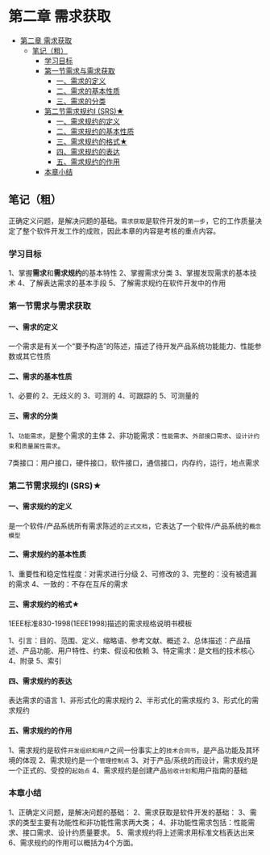 # 第二章 需求获取

- [第二章 需求获取](#第二章-需求获取)
  - [笔记（粗）](#笔记粗)
    - [学习目标](#学习目标)
    - [第一节需求与需求获取](#第一节需求与需求获取)
      - [一、需求的定义](#一需求的定义)
      - [二、需求的基本性质](#二需求的基本性质)
      - [三、需求的分类](#三需求的分类)
    - [第二节需求规约I (SRS)★](#第二节需求规约i-srs)
      - [一、需求规约的定义](#一需求规约的定义)
      - [二、需求规约的基本性质](#二需求规约的基本性质)
      - [三、需求规约的格式★](#三需求规约的格式)
      - [四、需求规约的表达](#四需求规约的表达)
      - [五、需求规约的作用](#五需求规约的作用)
    - [本章小结](#本章小结)

## 笔记（粗）

正确定义问题，是解决问题的基础。`需求获取`是软件开发的`第一步`，它的工作质量决定了整个软件开发工作的成败，因此本章的内容是考核的重点内容。

### 学习目标

1、掌握**需求**和**需求规约**的基本特性
2、掌握需求分类
3、掌握发现需求的基本技术
4、了解表达需求的基本手段
5、了解需求规约在软件开发中的作用

### 第一节需求与需求获取

#### 一、需求的定义

一个需求是有关一个“要予构造”的陈述，描述了待开发产品系统功能能力、性能参数或其它性质

#### 二、需求的基本性质

1、必要的
2、无歧义的
3、可测的
4、可跟踪的
5、可测量的

#### 三、需求的分类

1、`功能需求`，是整个需求的主体
2、非功能需求：`性能需求`、`外部接口需求`、`设计计约束`和`质量属性需求`。

7类接口：用户接口，硬件接口，软件接口，通信接口，内存约，运行，地点需求

### 第二节需求规约I (SRS)★

#### 一、需求规约的定义

是一个软件/产品系统所有需求陈述的`正式文档`，它表达了一个软件/产品系统的`概念模型`

#### 二、需求规约的基本性质

1、重要性和稳定性程度：对需求进行分级
2、可修改的
3、完整的：没有被遗漏的需求
4、一致的：不存在互斥的需求

#### 三、需求规约的格式★

1EEE标准830-1998(1EEE1998)描述的需求规格说明书模板

1、引言：目的、范围、定义、缩略语、参考文献、概述
2、总体描述：产品描述、产品功能、用户特性、约束、假设和依赖
3、特定需求：是文档的技术核心
4、附录
5、索引

#### 四、需求规约的表达

表达需求的语言
1、非形式化的需求规约
2、半形式化的需求规约
3、形式化的需求规约

#### 五、需求规约的作用

1、需求规约是软件`开发组织和用户`之间一份事实上的`技术合同书`，是产品功能及其环境的体现
2、需求规约是一个`管理控制点`
3、对于产品/系统的而设计，需求规约是一个正式的、受控的`起始点`
4、需求规约是创建产品`验收计划`和用户指南的基础

### 本章小结

1、正确定义问题，是解决问题的基础：
2、需求获取是软件开发的基础：
3、需求的类型主要有功能性和非功能性需求两大类；
4、非功能性需求包括：性能需求、接口需求、设计约质量要求。
5、需求规约将上述需求用标准文档表达出来
6、需求规约的作用可以概括为4个方面。
